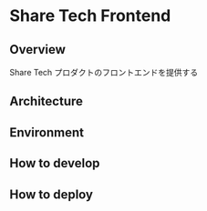 # Share Tech Frontend

## Overview

Share Tech プロダクトのフロントエンドを提供する

## Architecture

## Environment

## How to develop

## How to deploy
